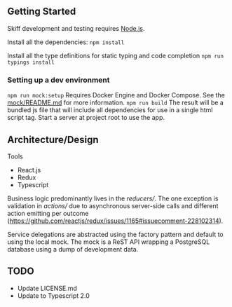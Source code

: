 ## Getting Started
Skiff development and testing requires [Node.js](https://nodejs.org/). 

Install all the dependencies:
`npm install`

Install all the type definitions for static typing and code completion
`npm run typings install`

### Setting up a dev environment
`npm run mock:setup`
Requires Docker Engine and Docker Compose.  See the [mock/README.md](mock/README.md) for more information.
`npm run build`
The result will be a bundled js file that will include all dependencies for use in a single html script tag.  Start a server at project root to use the app.

## Architecture/Design
Tools
* React.js
* Redux
* Typescript

Business logic predominantly lives in the *reducers/*.  The one exception is validation in *actions/* due to asynchronous server-side calls and different action emitting per outcome (https://github.com/reactjs/redux/issues/1165#issuecomment-228102314). 

Service delegations are abstracted using the factory pattern and default to using the local mock.  The mock is a ReST API wrapping a PostgreSQL database using a dump of development data. 

## TODO
* Update LICENSE.md
* Update to Typescript 2.0 



